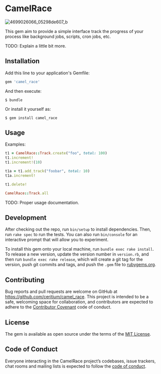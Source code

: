# CamelRace

![4699026066_05298de607_b](https://user-images.githubusercontent.com/16633/32769890-ddaa2dde-c91d-11e7-8efe-d212f948aed2.jpg)

This gem aim to provide a simple interface track the progress of your process like background jobs, scripts, cron jobs, etc.

TODO: Explain a little bit more.

## Installation

Add this line to your application's Gemfile:

```ruby
gem 'camel_race'
```

And then execute:

    $ bundle

Or install it yourself as:

    $ gem install camel_race

## Usage

Examples:

```ruby
t1 = CamelRace::Track.create("foo", total: 100)
t1.increment!
t1.increment!(10)

t1a = t1.add_track("foobar", total: 10)
t1a.increment!

t1.delete!

CamelRace::Track.all
```

TODO: Proper usage documentation.

## Development

After checking out the repo, run `bin/setup` to install dependencies. Then, run `rake spec` to run the tests. You can also run `bin/console` for an interactive prompt that will allow you to experiment.

To install this gem onto your local machine, run `bundle exec rake install`. To release a new version, update the version number in `version.rb`, and then run `bundle exec rake release`, which will create a git tag for the version, push git commits and tags, and push the `.gem` file to [rubygems.org](https://rubygems.org).

## Contributing

Bug reports and pull requests are welcome on GitHub at https://github.com/ceritium/camel_race. This project is intended to be a safe, welcoming space for collaboration, and contributors are expected to adhere to the [Contributor Covenant](http://contributor-covenant.org) code of conduct.

## License

The gem is available as open source under the terms of the [MIT License](https://opensource.org/licenses/MIT).

## Code of Conduct

Everyone interacting in the CamelRace project’s codebases, issue trackers, chat rooms and mailing lists is expected to follow the [code of conduct](https://github.com/ceritium/camel_race/blob/master/CODE_OF_CONDUCT.md).
